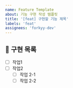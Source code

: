 ```yaml
---
name: Feature Template
about: 기능 구현 작성 템플릿
title: '[feat] 구현할 기능 제목'
labels: 'feat'
assignees: 'forkyy-dev'
---
```

## 📝 구현 목록

- [ ] 작업1
- [ ] 작업2
  - [ ] 작업 2-1
  - [ ] 작업 2-2
